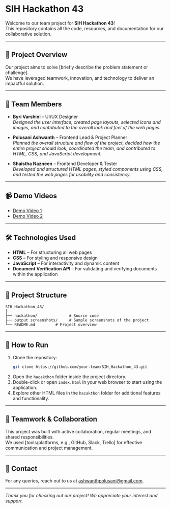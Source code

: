 # SIH Hackathon 43

Welcome to our team project for **SIH Hackathon 43**!  
This repository contains all the code, resources, and documentation for our collaborative solution.

---

## 🚀 Project Overview

Our project aims to solve [briefly describe the problem statement or challenge].  
We have leveraged teamwork, innovation, and technology to deliver an impactful solution.

---

## 👥 Team Members

- **Byri Varshini** – UI/UX Designer  
  *Designed the user interface, created page layouts, selected icons and images, and contributed to the overall look and feel of the web pages.*

- **Polusani Ashwanth** – Frontend Lead & Project Planner  
  *Planned the overall structure and flow of the project, decided how the entire project should look, coordinated the team, and contributed to HTML, CSS, and JavaScript development.*

- **Shaistha Nazneen** – Frontend Developer & Tester  
  *Developed and structured HTML pages, styled components using CSS, and tested the web pages for usability and consistency.*

---

## 📹 Demo Videos

- [Demo Video 1](https://drive.google.com/file/d/1_cHgWdjqW96wm_f7tpDzFoJrUpDDiS3l/view?usp=sharing)
- [Demo Video 2](https://drive.google.com/file/d/1cDSS6OV02AbulzKTWHQZ3IKlYRHXXu9k/view?usp=sharing)

---

## 🛠️ Technologies Used

- **HTML** – For structuring all web pages
- **CSS** – For styling and responsive design
- **JavaScript** – For interactivity and dynamic content
- **Document Verification API** – For validating and verifying documents within the application

---

## 📂 Project Structure

```
SIH_Hackathon_43/
│
├── hackathon/              # Source code
├── output screenshots/     # Sample screenshots of the project
└── README.md         # Project overview
```

---

## 📝 How to Run

1. Clone the repository:
    ```sh
    git clone https://github.com/your-team/SIH_Hackathon_43.git
    ```
2. Open the `hacakthon` folder inside the project directory.
3. Double-click or open `index.html` in your web browser to start using the application.
4. Explore other HTML files in the `hacakthon` folder for additional features and functionality.

---

## 🤝 Teamwork & Collaboration

This project was built with active collaboration, regular meetings, and shared responsibilities.  
We used [tools/platforms, e.g., GitHub, Slack, Trello] for effective communication and project management.

---

## 📧 Contact

For any queries, reach out to us at ashwanthpolusani@gmail.com.

---

*Thank you for checking out our project! We appreciate your interest and support.*

